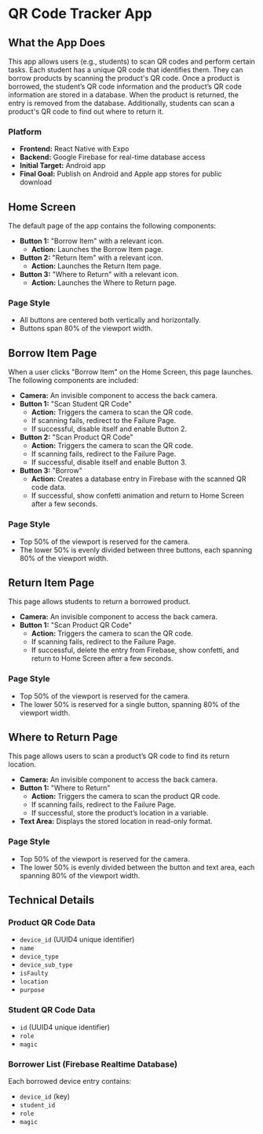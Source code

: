 # QR Code Tracker App

## What the App Does
This app allows users (e.g., students) to scan QR codes and perform certain tasks. Each student has a unique QR code that identifies them. They can borrow products by scanning the product's QR code. Once a product is borrowed, the student’s QR code information and the product’s QR code information are stored in a database. When the product is returned, the entry is removed from the database. Additionally, students can scan a product's QR code to find out where to return it.

### Platform
- **Frontend:** React Native with Expo
- **Backend:** Google Firebase for real-time database access
- **Initial Target:** Android app
- **Final Goal:** Publish on Android and Apple app stores for public download

## Home Screen
The default page of the app contains the following components:

- **Button 1:** "Borrow Item" with a relevant icon.
  - **Action:** Launches the Borrow Item page.
- **Button 2:** "Return Item" with a relevant icon.
  - **Action:** Launches the Return Item page.
- **Button 3:** "Where to Return" with a relevant icon.
  - **Action:** Launches the Where to Return page.

### Page Style
- All buttons are centered both vertically and horizontally.
- Buttons span 80% of the viewport width.

## Borrow Item Page
When a user clicks "Borrow Item" on the Home Screen, this page launches. The following components are included:

- **Camera:** An invisible component to access the back camera.
- **Button 1:** "Scan Student QR Code"
  - **Action:** Triggers the camera to scan the QR code.
  - If scanning fails, redirect to the Failure Page.
  - If successful, disable itself and enable Button 2.
- **Button 2:** "Scan Product QR Code"
  - **Action:** Triggers the camera to scan the QR code.
  - If scanning fails, redirect to the Failure Page.
  - If successful, disable itself and enable Button 3.
- **Button 3:** "Borrow"
  - **Action:** Creates a database entry in Firebase with the scanned QR code data.
  - If successful, show confetti animation and return to Home Screen after a few seconds.

### Page Style
- Top 50% of the viewport is reserved for the camera.
- The lower 50% is evenly divided between three buttons, each spanning 80% of the viewport width.

## Return Item Page
This page allows students to return a borrowed product.

- **Camera:** An invisible component to access the back camera.
- **Button 1:** "Scan Product QR Code"
  - **Action:** Triggers the camera to scan the QR code.
  - If scanning fails, redirect to the Failure Page.
  - If successful, delete the entry from Firebase, show confetti, and return to Home Screen after a few seconds.

### Page Style
- Top 50% of the viewport is reserved for the camera.
- The lower 50% is reserved for a single button, spanning 80% of the viewport width.

## Where to Return Page
This page allows users to scan a product’s QR code to find its return location.

- **Camera:** An invisible component to access the back camera.
- **Button 1:** "Where to Return"
  - **Action:** Triggers the camera to scan the product QR code.
  - If scanning fails, redirect to the Failure Page.
  - If successful, store the product’s location in a variable.
- **Text Area:** Displays the stored location in read-only format.

### Page Style
- Top 50% of the viewport is reserved for the camera.
- The lower 50% is evenly divided between the button and text area, each spanning 80% of the viewport width.

## Technical Details
### Product QR Code Data
- `device_id` (UUID4 unique identifier)
- `name`
- `device_type`
- `device_sub_type`
- `isFaulty`
- `location`
- `purpose`

### Student QR Code Data
- `id` (UUID4 unique identifier)
- `role`
- `magic`

### Borrower List (Firebase Realtime Database)
Each borrowed device entry contains:
- `device_id` (key)
- `student_id`
- `role`
- `magic`
